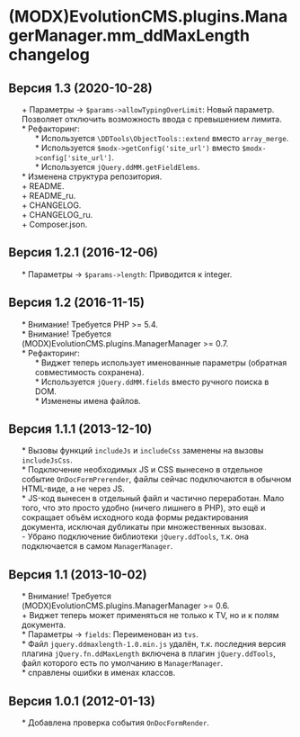 # (MODX)EvolutionCMS.plugins.ManagerManager.mm_ddMaxLength changelog


## Версия 1.3 (2020-10-28)
* \+ Параметры → `$params->allowTypingOverLimit`: Новый параметр. Позволяет отключить возможность ввода с превышением лимита.
* \* Рефакторинг:
	* \* Используется `\DDTools\ObjectTools::extend` вместо `array_merge`.
	* \* Используется `$modx->getConfig('site_url')` вместо `$modx->config['site_url']`.
	* \* Используется `jQuery.ddMM.getFieldElems`.
* \* Изменена структура репозитория.
* \+ README.
* \+ README_ru.
* \+ CHANGELOG.
* \+ CHANGELOG_ru.
* \+ Composer.json.


## Версия 1.2.1 (2016-12-06)
* \* Параметры → `$params->length`: Приводится к integer.


## Версия 1.2 (2016-11-15)
* \* Внимание! Требуется PHP >= 5.4.
* \* Внимание! Требуется (MODX)EvolutionCMS.plugins.ManagerManager >= 0.7.
* \* Рефакторинг:
	* \* Виджет теперь использует именованные параметры (обратная совместимость сохранена).
	* \* Используется `jQuery.ddMM.fields` вместо ручного поиска в DOM.
	* \* Изменены имена файлов.


## Версия 1.1.1 (2013-12-10)
* \* Вызовы функций `includeJs` и `includeCss` заменены на вызовы `includeJsCss`.
* \* Подключение необходимых JS и CSS вынесено в отдельное событие `OnDocFormPrerender`, файлы сейчас подключаются в обычном HTML-виде, а не через JS.
* \* JS-код вынесен в отдельный файл и частично переработан. Мало того, что это просто удобно (ничего лишнего в PHP), это ещё и сокращает объём исходного кода формы редактирования документа, исключая дубликаты при множественных вызовах.
* \- Убрано подключение библиотеки `jQuery.ddTools`, т.к. она подключается в самом `ManagerManager`.


## Версия 1.1 (2013-10-02)
* \* Внимание! Требуется (MODX)EvolutionCMS.plugins.ManagerManager >= 0.6.
* \+ Виджет теперь может применяться не только к TV, но и к полям документа.
* \* Параметры → `fields`: Переименован из `tvs`.
* \* Файл `jquery.ddmaxlength-1.0.min.js` удалён, т.к. последния версия плагина `jQuery.fn.ddMaxLength` включена в плагин `jQuery.ddTools`, файл которого есть по умолчанию в `ManagerManager`.
* \* справлены ошибки в именах классов.


## Версия 1.0.1 (2012-01-13)
* \* Добавлена проверка события `OnDocFormRender`.


<link rel="stylesheet" type="text/css" href="https://DivanDesign.ru/assets/files/ddMarkdown.css" />
<style>ul{list-style:none;}</style>